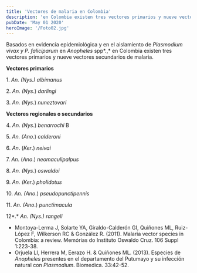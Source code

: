 ```yaml
---
title: 'Vectores de malaria en Colombia'
description: 'en Colombia existen tres vectores primarios y nueve vectores secundarios de malaria.'
pubDate: 'May 01 2020'
heroImage: '/Foto02.jpg'
---
```


﻿Basados en evidencia epidemiológica y en el aislamiento de *Plasmodium vivax y P. faliciparum* en *Anopheles* spp*.,* en Colombia existen tres vectores primarios y nueve vectores secundarios de malaria.

**Vectores primarios**

1\. *An. (Nys.) albimanus*

2\. *An. (Nys*.) *darlingi*

3\. *An. (Nys.*) *nuneztovari*

**Vectores regionales o secundarios**

4\. *An. (Nys*.) *benarrochi* B

5\. *An. (Ano*.) *calderoni*

6\. *An*. (*Ker*.) *neivai*

7\. *An*. (*Ano*.) *neomaculipalpus*

8\. *An. (Nys*.) *oswaldoi*

9\. *An. (Ker*.) *pholidotus*

10\. *An. (Ano*.) *pseudopunctipennis*

11\. *An. (Ano*.) *punctimacula*

12\*.* *An. (Nys.) rangeli*

- Montoya-Lerma J, Solarte YA, Giraldo-Calderón GI, Quiñones ML, Ruiz-López F, Wilkerson RC & González R.  (2011). Malaria vector species in Colombia: a review. Memórias do Instituto Oswaldo Cruz. 106 Suppl 1:223-38.
- Orjuela LI, Herrera M, Eerazo H. & Quiñones ML. (2013). Especies de *Anopheles* presentes en el departamento del Putumayo y su infección natural con *Plasmodium*. Biomedica. 33:42-52.


